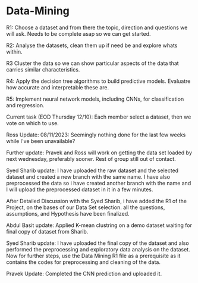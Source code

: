 # Data-Mining

R1: Choose a dataset and from there the topic, direction and questions we will ask. Needs to be complete asap so we can get started.

R2: Analyse the datasets, clean them up if need be and explore whats within.

R3 Cluster the data so we can show particular aspects of the data that carries similar characteristics.

R4: Apply the decision tree algorithms to build predictive models. Evaluatre how accurate and interpretable these are.

R5: Implement neural network models, including CNNs, for classification and regression.

Current task (EOD Thursday 12/10): Each member select a dataset, then we vote on which to use.

Ross Update: 08/11/2023: Seemingly nothing done for the last few weeks while I've been unavailable?

Further update: Pravek and Ross will work on getting the data set loaded by next wednesday, preferably sooner. Rest of group still out of contact.

Syed Sharib update: I have uploaded the raw dataset and the selected dataset and created a new branch with the same name. I have also preprocessed the data so i have created another branch with the name and I will upload the preprocessed dataset in it in a few minutes.

After Detailed Discussion with the Syed Sharib, i have added the R1 of the Project, on the bases of our Data Set selection. all the questions, assumptions, and Hypothesis have been finalized.

Abdul Basit update: Applied K-mean clustring on a demo dataset waiting for final copy of dataset from Sharib.

Syed Sharib update: I have uploaded the final copy of the dataset and also performed the preprocessing and exploratory data analysis on the dataset. Now for further steps, use the Data Mining R1 file as a prerequisite as it contains the codes for preprocessing and cleaning of the data.

Pravek Update: Completed the CNN prediction and uploaded it.
